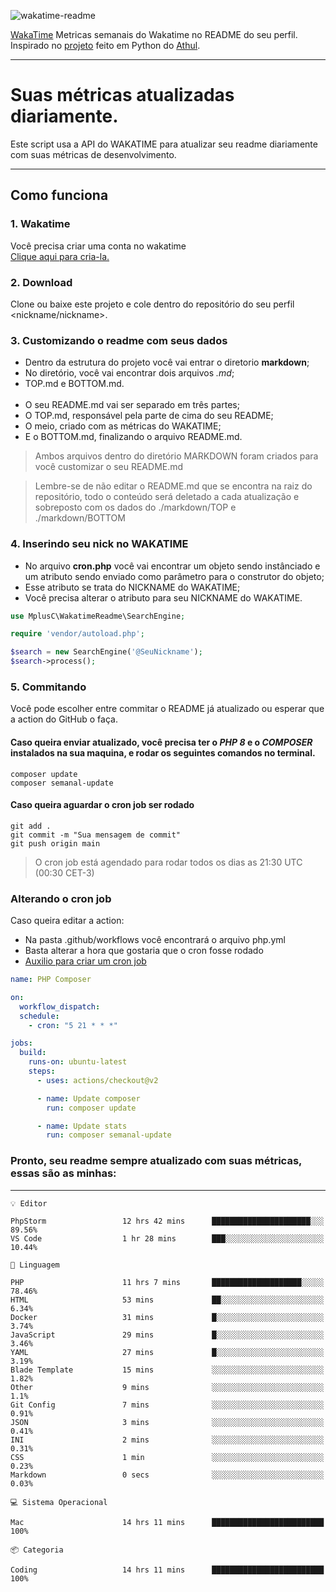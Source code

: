 ![wakatime-readme](https://socialify.git.ci/bymatheus/wakatime-readme/image?description=1&descriptionEditable=M%C3%A9tricas%20semanais%20do%20Wakatime%20no%20seu%20README%20de%20perfil.&font=KoHo&forks=1&language=1&owner=1&pattern=Signal&stargazers=1&theme=Dark)

[WakaTime](https://wakatime.com) Metricas semanais do Wakatime no README do seu perfil. <br>
Inspirado no [projeto](https://github.com/athul/waka-readme) feito em Python do [Athul](https://github.com/athul).
___

# Suas métricas atualizadas diariamente.
Este script usa a API do WAKATIME para atualizar seu readme diariamente com suas métricas de desenvolvimento.

___

## Como funciona

### 1. Wakatime
Você precisa criar uma conta no wakatime <br>
[Clique aqui para cria-la.](https://wakatime.com) 

### 2. Download
Clone ou baixe este projeto e cole dentro do repositório do seu perfil <nickname/nickname>.

### 3. Customizando o readme com seus dados
- Dentro da estrutura do projeto você vai entrar o diretorio **markdown**;  
- No diretório, você vai encontrar dois arquivos *.md*;
- TOP.md e BOTTOM.md.
<br><br>
- O seu README.md vai ser separado em três partes; 
- O TOP.md, responsável pela parte de cima do seu README;
- O meio, criado com as métricas do WAKATIME;
- E o BOTTOM.md, finalizando o arquivo README.md.<br>

> Ambos arquivos dentro do diretório MARKDOWN foram criados para você customizar o seu README.md

> Lembre-se de não editar o README.md que se encontra na raiz do repositório, todo o conteúdo será deletado a cada atualização e sobreposto com os dados do ./markdown/TOP e ./markdown/BOTTOM

### 4. Inserindo seu nick no WAKATIME
- No arquivo **cron.php** você vai encontrar um objeto sendo instânciado e um atributo sendo enviado como parâmetro para o construtor do objeto;
- Esse atributo se trata do NICKNAME do WAKATIME;
- Você precisa alterar o atributo para seu NICKNAME do WAKATIME.

```php
use MplusC\WakatimeReadme\SearchEngine;

require 'vendor/autoload.php';

$search = new SearchEngine('@SeuNickname');
$search->process();
```

### 5. Commitando
Você pode escolher entre commitar o README já atualizado ou esperar que a action do GitHub o faça. <br>

#### Caso queira enviar atualizado, você precisa ter o *PHP 8* e o *COMPOSER* instalados na sua maquina, e rodar os seguintes comandos no terminal.
```composer
composer update
composer semanal-update 
```

#### Caso queira aguardar o cron job ser rodado 
```git 
git add .
git commit -m "Sua mensagem de commit"
git push origin main
```

>O cron job está agendado para rodar todos os dias as 21:30 UTC (00:30 CET-3) 

### Alterando o cron job
Caso queira editar a action:

- Na pasta .github/workflows você encontrará o arquivo php.yml
- Basta alterar a hora que gostaria que o cron fosse rodado
- [Auxilio para criar um cron job](https://crontab.guru)

```yml
name: PHP Composer

on:
  workflow_dispatch:
  schedule:
    - cron: "5 21 * * *"

jobs:
  build:
    runs-on: ubuntu-latest
    steps:
      - uses: actions/checkout@v2

      - name: Update composer
        run: composer update

      - name: Update stats
        run: composer semanal-update
```

### Pronto, seu readme sempre atualizado com suas métricas, essas são as minhas:

___
```text
💡 Editor

PhpStorm                 12 hrs 42 mins      ██████████████████████░░░     89.56%
VS Code                  1 hr 28 mins        ███░░░░░░░░░░░░░░░░░░░░░░     10.44%
```
```text
💬 Linguagem

PHP                      11 hrs 7 mins       ████████████████████░░░░░     78.46%
HTML                     53 mins             ██░░░░░░░░░░░░░░░░░░░░░░░      6.34%
Docker                   31 mins             █░░░░░░░░░░░░░░░░░░░░░░░░      3.74%
JavaScript               29 mins             █░░░░░░░░░░░░░░░░░░░░░░░░      3.46%
YAML                     27 mins             █░░░░░░░░░░░░░░░░░░░░░░░░      3.19%
Blade Template           15 mins             ░░░░░░░░░░░░░░░░░░░░░░░░░      1.82%
Other                    9 mins              ░░░░░░░░░░░░░░░░░░░░░░░░░       1.1%
Git Config               7 mins              ░░░░░░░░░░░░░░░░░░░░░░░░░      0.91%
JSON                     3 mins              ░░░░░░░░░░░░░░░░░░░░░░░░░      0.41%
INI                      2 mins              ░░░░░░░░░░░░░░░░░░░░░░░░░      0.31%
CSS                      1 min               ░░░░░░░░░░░░░░░░░░░░░░░░░      0.23%
Markdown                 0 secs              ░░░░░░░░░░░░░░░░░░░░░░░░░      0.03%
```
```text
💻 Sistema Operacional

Mac                      14 hrs 11 mins      █████████████████████████       100%
```
```text
📦 Categoria

Coding                   14 hrs 11 mins      █████████████████████████       100%
```
